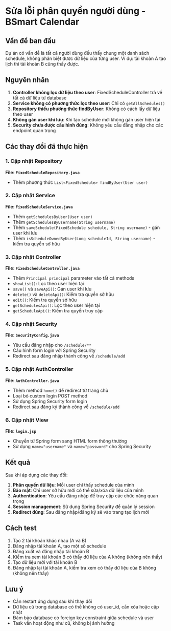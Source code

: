 # Sửa lỗi phân quyền người dùng - BSmart Calendar

## Vấn đề ban đầu
Dự án có vấn đề là tất cả người dùng đều thấy chung một danh sách schedule, không phân biệt được dữ liệu của từng user. Ví dụ: tài khoản A tạo lịch thì tài khoản B cũng thấy được.

## Nguyên nhân
1. **Controller không lọc dữ liệu theo user**: FixedScheduleController trả về tất cả dữ liệu từ database
2. **Service không có phương thức lọc theo user**: Chỉ có `getAllSchedules()`
3. **Repository thiếu phương thức findByUser**: Không có cách lấy dữ liệu theo user
4. **Không gán user khi lưu**: Khi tạo schedule mới không gán user hiện tại
5. **Security chưa được cấu hình đúng**: Không yêu cầu đăng nhập cho các endpoint quan trọng

## Các thay đổi đã thực hiện

### 1. Cập nhật Repository
**File: `FixedScheduleRepository.java`**
- Thêm phương thức `List<FixedSchedule> findByUser(User user)`

### 2. Cập nhật Service
**File: `FixedScheduleService.java`**
- Thêm `getSchedulesByUser(User user)`
- Thêm `getSchedulesByUsername(String username)`
- Thêm `saveSchedule(FixedSchedule schedule, String username)` - gán user khi lưu
- Thêm `isScheduleOwnedByUser(Long scheduleId, String username)` - kiểm tra quyền sở hữu

### 3. Cập nhật Controller
**File: `FixedScheduleController.java`**
- Thêm `Principal principal` parameter vào tất cả methods
- `showList()`: Lọc theo user hiện tại
- `save()` và `saveApi()`: Gán user khi lưu
- `delete()` và `deleteApi()`: Kiểm tra quyền sở hữu
- `edit()`: Kiểm tra quyền sở hữu
- `getSchedulesApi()`: Lọc theo user hiện tại
- `getScheduleApi()`: Kiểm tra quyền truy cập

### 4. Cập nhật Security
**File: `SecurityConfig.java`**
- Yêu cầu đăng nhập cho `/schedule/**`
- Cấu hình form login với Spring Security
- Redirect sau đăng nhập thành công về `/schedule/add`

### 5. Cập nhật AuthController
**File: `AuthController.java`**
- Thêm method `home()` để redirect từ trang chủ
- Loại bỏ custom login POST method
- Sử dụng Spring Security form login
- Redirect sau đăng ký thành công về `/schedule/add`

### 6. Cập nhật View
**File: `login.jsp`**
- Chuyển từ Spring form sang HTML form thông thường
- Sử dụng `name="username"` và `name="password"` cho Spring Security

## Kết quả
Sau khi áp dụng các thay đổi:

1. **Phân quyền dữ liệu**: Mỗi user chỉ thấy schedule của mình
2. **Bảo mật**: Chỉ user sở hữu mới có thể sửa/xóa dữ liệu của mình
3. **Authentication**: Yêu cầu đăng nhập để truy cập các chức năng quan trọng
4. **Session management**: Sử dụng Spring Security để quản lý session
5. **Redirect đúng**: Sau đăng nhập/đăng ký sẽ vào trang tạo lịch mới

## Cách test
1. Tạo 2 tài khoản khác nhau (A và B)
2. Đăng nhập tài khoản A, tạo một số schedule
3. Đăng xuất và đăng nhập tài khoản B
4. Kiểm tra xem tài khoản B có thấy dữ liệu của A không (không nên thấy)
5. Tạo dữ liệu mới với tài khoản B
6. Đăng nhập lại tài khoản A, kiểm tra xem có thấy dữ liệu của B không (không nên thấy)

## Lưu ý
- Cần restart ứng dụng sau khi thay đổi
- Dữ liệu cũ trong database có thể không có user_id, cần xóa hoặc cập nhật
- Đảm bảo database có foreign key constraint giữa schedule và user
- Task vẫn hoạt động như cũ, không bị ảnh hưởng

